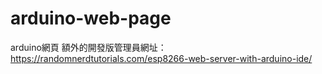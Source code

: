 # arduino-web-page
arduino網頁
額外的開發版管理員網址： https://randomnerdtutorials.com/esp8266-web-server-with-arduino-ide/
